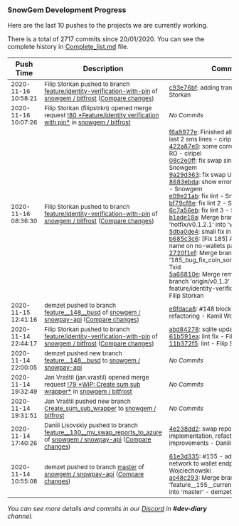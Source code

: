 
### SnowGem Development Progress

Here are the last 10 pushes to the projects we are currently working.

There is a total of 2717 commits since 20/01/2020. You can see the complete history in
 [Complete_list.md](Complete_list.md) file.

| Push Time | Description | Commits |
| --- | --- | --- |
| <sub>2020-11-16 10:58:21</sub> | <sub>Filip Storkan pushed to branch [feature/identity\-verification\-with\-pin](https://gitlab.com/snowgem/bitfrost/commits/feature/identity-verification-with-pin) of [snowgem / bitfrost](https://gitlab.com/snowgem/bitfrost) ([Compare changes](https://gitlab.com/snowgem/bitfrost/compare/5a66810e5c2140ec48d547269df21d67e0f58856...c93e76bfb3b6b82787dd2d5c40adae39d1afa68e))</sub> | <sub>[c93e76bf](https://gitlab.com/snowgem/bitfrost/-/commit/c93e76bfb3b6b82787dd2d5c40adae39d1afa68e): adding translations - Filip Storkan</sub> |
| <sub>2020-11-16 10:07:26</sub> | <sub>Filip Storkan (filipstrkn) opened merge request [\!80 \*Feature/identity verification with pin\*](https://gitlab.com/snowgem/bitfrost/-/merge_requests/80) in [snowgem / bitfrost](https://gitlab.com/snowgem/bitfrost)</sub> | <sub>_No Commits_</sub> |
| <sub>2020-11-16 08:36:30</sub> | <sub>Filip Storkan pushed to branch [feature/identity\-verification\-with\-pin](https://gitlab.com/snowgem/bitfrost/commits/feature/identity-verification-with-pin) of [snowgem / bitfrost](https://gitlab.com/snowgem/bitfrost) ([Compare changes](https://gitlab.com/snowgem/bitfrost/compare/11b372f55e19f1756832cf86b00339d2c2d90c77...5a66810e5c2140ec48d547269df21d67e0f58856))</sub> | <sub>[f6a9977e](https://gitlab.com/snowgem/bitfrost/-/commit/f6a9977e5a0b672ba268bd32fe160a26ff0d9dee): Finished all languages except last 2 sms lines - ciripel<br>[422a87e9](https://gitlab.com/snowgem/bitfrost/-/commit/422a87e9f08ebe06998fd3469b411c3462bbfe41): some corrections in CZ and RO - ciripel<br>[08c2e0ff](https://gitlab.com/snowgem/bitfrost/-/commit/08c2e0ff9239d3be574f75e1d4ce8ab9c8b4a2ec): fix swap single issue - Snowgem<br>[9a29d363](https://gitlab.com/snowgem/bitfrost/-/commit/9a29d363071364af91dd6ce4d49672fc5b83cfcb): fix swap USDT - Snowgem<br>[8683ebda](https://gitlab.com/snowgem/bitfrost/-/commit/8683ebda19fea95f408acf2ef2cecd097076e13e): show error if exchange failed - Snowgem<br>[e09e21ab](https://gitlab.com/snowgem/bitfrost/-/commit/e09e21abbfac0118b70ebdd81f34476be88d36f4): fix lint - Snowgem<br>[bf79cf8e](https://gitlab.com/snowgem/bitfrost/-/commit/bf79cf8e7f8aede9796f2ff80856d905e2fcc1b4): fix lint 2 - Snowgem<br>[6c7a56eb](https://gitlab.com/snowgem/bitfrost/-/commit/6c7a56eb654c38610e751b66ded8d32a59d1d7d8): fix lint 3 - Snowgem<br>[b1ade18a](https://gitlab.com/snowgem/bitfrost/-/commit/b1ade18a931eacbe8b49425ccf5486a8766ef9c5): Merge branch 'hotfix/v0.1.2.1' into 'v0.1.3' - Txid<br>[5dba0de4](https://gitlab.com/snowgem/bitfrost/-/commit/5dba0de4211e9a0225b5d1030ec52d29d308ff89): small fix in CZ - ciripel<br>[b685c3c6](https://gitlab.com/snowgem/bitfrost/-/commit/b685c3c641bb469e84094671896f2248fb139f9f): [Fix 185] Add sorting by name on no-wallets page - Jan Vraštil<br>[2720f1ef](https://gitlab.com/snowgem/bitfrost/-/commit/2720f1ef53ddaaa98da718f7478549bf6373bbfe): Merge branch '185_bug_fix_coin_sorting' into 'v0.1.3' - Txid<br>[5a66810e](https://gitlab.com/snowgem/bitfrost/-/commit/5a66810e5c2140ec48d547269df21d67e0f58856): Merge remote-tracking branch 'origin/v0.1.3' into feature/identity-verification-with-pin - Filip Storkan</sub> |
| <sub>2020-11-15 12:41:16</sub> | <sub>demzet pushed to branch [feature\_\_148\_\_busd](https://gitlab.com/snowgem/snowpay-api/commits/feature__148__busd) of [snowgem / snowpay\-api](https://gitlab.com/snowgem/snowpay-api) ([Compare changes](https://gitlab.com/snowgem/snowpay-api/compare/dc180cfd1a65429699fe694852cc70aef5e5744c...e6fdaca847f252fc485098f19945a767415f2820))</sub> | <sub>[e6fdaca8](https://gitlab.com/snowgem/snowpay-api/-/commit/e6fdaca847f252fc485098f19945a767415f2820): #148 block explorer refactoring - Kamil Wojciechowski</sub> |
| <sub>2020-11-14 22:44:17</sub> | <sub>Filip Storkan pushed to branch [feature/identity\-verification\-with\-pin](https://gitlab.com/snowgem/bitfrost/commits/feature/identity-verification-with-pin) of [snowgem / bitfrost](https://gitlab.com/snowgem/bitfrost) ([Compare changes](https://gitlab.com/snowgem/bitfrost/compare/05ec953de0dc53b3dc39b13619b0220abe8e092e...11b372f55e19f1756832cf86b00339d2c2d90c77))</sub> | <sub>[abd84278](https://gitlab.com/snowgem/bitfrost/-/commit/abd84278ca0dad5e025a44405ab19d92b09e9f7a): sqlite update - Filip Storkan<br>[61b591ea](https://gitlab.com/snowgem/bitfrost/-/commit/61b591ea8acf649d0a95a260ef563937a28a2571): lint fix - Filip Storkan<br>[11b372f5](https://gitlab.com/snowgem/bitfrost/-/commit/11b372f55e19f1756832cf86b00339d2c2d90c77): lint - Filip Storkan</sub> |
| <sub>2020-11-14 22:00:05</sub> | <sub>demzet pushed new branch [feature\_\_148\_\_busd](https://gitlab.com/snowgem/snowpay-api/commits/feature__148__busd) to [snowgem / snowpay\-api](https://gitlab.com/snowgem/snowpay-api)</sub> | <sub>_No Commits_</sub> |
| <sub>2020-11-14 19:32:49</sub> | <sub>Jan Vraštil (jan.vrastil) opened merge request [\!79 \*WIP: Create sum sub wrapper\*](https://gitlab.com/snowgem/bitfrost/-/merge_requests/79) in [snowgem / bitfrost](https://gitlab.com/snowgem/bitfrost)</sub> | <sub>_No Commits_</sub> |
| <sub>2020-11-14 19:31:51</sub> | <sub>Jan Vraštil pushed new branch [Create\_sum\_sub\_wrapper](https://gitlab.com/snowgem/bitfrost/commits/Create_sum_sub_wrapper) to [snowgem / bitfrost](https://gitlab.com/snowgem/bitfrost)</sub> | <sub>_No Commits_</sub> |
| <sub>2020-11-14 17:40:26</sub> | <sub>Daniil Lisovskiy pushed to branch [feature\_\_130\_\_mv\_swap\_reports\_to\_azure](https://gitlab.com/snowgem/snowpay-api/commits/feature__130__mv_swap_reports_to_azure) of [snowgem / snowpay\-api](https://gitlab.com/snowgem/snowpay-api) ([Compare changes](https://gitlab.com/snowgem/snowpay-api/compare/d04d27a49610c56e6c90420eac7b4a496d4b9322...4e238dd2e26bf381f591d49a1857a31962b306f6))</sub> | <sub>[4e238dd2](https://gitlab.com/snowgem/snowpay-api/-/commit/4e238dd2e26bf381f591d49a1857a31962b306f6): swap reports repository implementation, refactoring, concurrency improvements - Daniil Lisovskiy</sub> |
| <sub>2020-11-14 10:55:08</sub> | <sub>demzet pushed to branch [master](https://gitlab.com/snowgem/snowpay-api/commits/master) of [snowgem / snowpay\-api](https://gitlab.com/snowgem/snowpay-api) ([Compare changes](https://gitlab.com/snowgem/snowpay-api/compare/e15578a49a9f094a4039eac81fccd7a39eaec101...ac48c29333a7a9c39cdc14b76713eea1e3dd5359))</sub> | <sub>[61e3d335](https://gitlab.com/snowgem/snowpay-api/-/commit/61e3d335ee2aadec9a8b7378a38432c5b35566b3): #155 - added currency network to wallet endpoint - Kamil Wojciechowski<br>[ac48c293](https://gitlab.com/snowgem/snowpay-api/-/commit/ac48c29333a7a9c39cdc14b76713eea1e3dd5359): Merge branch 'feature__155__currencynetwork_wallets' into 'master' - demzet</sub> |

_You can see more details and commits in our [Discord](https://discord.gg/zumGnbg) in **#dev-diary** channel._
